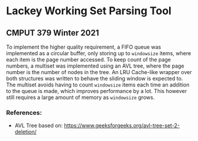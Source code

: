 # Lackey Working Set Parsing Tool
## CMPUT 379 Winter 2021

To implement the higher quality requirement, a FIFO queue was implemented as a circular buffer, only storing up to `windowsize` items, where each item is the page number accessed. To keep count of the page numbers, a multiset was implemented using an AVL tree, where the page number is the number of nodes in the tree. An LRU Cache-like wrapper over both structures was written to behave the sliding window is expected to. The multiset avoids having to count `windowsize` items each time an addition to the queue is made, which improves performance by a lot. This however still requires a large amount of memory as `windowsize` grows.

### References:
 - AVL Tree based on: https://www.geeksforgeeks.org/avl-tree-set-2-deletion/
